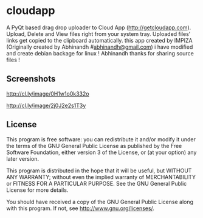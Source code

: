 cloudapp
========
A PyQt based drag drop uploader to Cloud App (http://getcloudapp.com).
Upload, Delete and View files right from your system tray.
Uploaded files' links get copied to the clipboard automatically.
this app created by IMPIZA (Originally created by Abhinandh #<abhinandh@gmail.com>) 
i have modified and create debian backage for linux ! Abhinandh thanks for sharing 
source files ! 

Screenshots
----------
http://cl.ly/image/0H1w1o0k332o

http://cl.ly/image/2j0J2e2s1T3y
  

License
-------

  This program is free software: you can redistribute it and/or modify
  it under the terms of the GNU General Public License as published by
  the Free Software Foundation, either version 3 of the License, or
  (at your option) any later version.

  This program is distributed in the hope that it will be useful,
  but WITHOUT ANY WARRANTY; without even the implied warranty of
  MERCHANTABILITY or FITNESS FOR A PARTICULAR PURPOSE.  See the
  GNU General Public License for more details.

  You should have received a copy of the GNU General Public License
  along with this program.  If not, see <http://www.gnu.org/licenses/>. 
